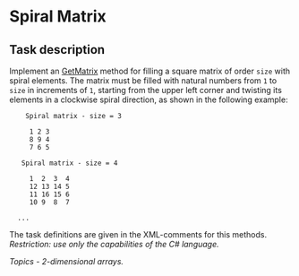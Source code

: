 # Spiral Matrix

## Task description

Implement an [GetMatrix](SpiralMatrixTask/MatrixExtension.cs#L28) method for filling a square matrix of order `size` with spiral elements. The matrix must be filled with natural numbers from `1` to `size` in increments of `1`, starting from the upper left corner and twisting its elements in a clockwise spiral direction, as shown in the following example:

        Spiral matrix - size = 3

         1 2 3  
         8 9 4  
         7 6 5  

       Spiral matrix - size = 4
   
         1  2  3  4   
         12 13 14 5  
         11 16 15 6  
         10 9  8  7 

      ...      

The task definitions are given in the XML-comments for this methods.   
_Restriction: use only the capabilities of the C# language._

*Topics - 2-dimensional arrays.* 